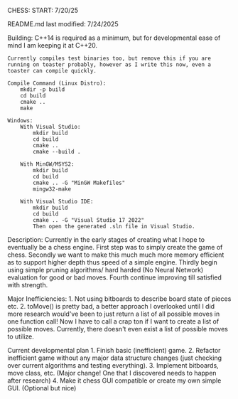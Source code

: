 CHESS:
START: 7/20/25

README.md last modified: 7/24/2025

Building:
    C++14 is required as a minimum, but for developmental ease of mind I am keeping it at C++20.

    Currently compiles test binaries too, but remove this if you are running on toaster probably, however as I write this now, even a toaster can compile quickly.

    Compile Command (Linux Distro):
        mkdir -p build
        cd build
        cmake ..
        make

    Windows:
        With Visual Studio:
            mkdir build
            cd build
            cmake ..
            cmake --build .

        With MinGW/MSYS2:
            mkdir build
            cd build
            cmake .. -G "MinGW Makefiles"
            mingw32-make

        With Visual Studio IDE:
            mkdir build
            cd build
            cmake .. -G "Visual Studio 17 2022"
            Then open the generated .sln file in Visual Studio.

Description:
    Currently in the early stages of creating what I hope to eventually be a chess engine.
    First step was to simply create the game of chess.
    Secondly we want to make this much much more memory efficient as to support higher depth thus speed of a simple engine.
    Thirdly begin using simple pruning algorithms/ hard harded (No Neural Network) evaluation for good or bad moves.
    Fourth continue improving till satisfied with strength.

Major Inefficiencies:
    1. Not using bitboards to describe board state of pieces etc.
    2. toMove() is pretty bad, a better approach I overlooked until I did more research would've been to just return a list of all possible moves in one function call! Now I have to call a crap ton if I want to create a list of possible moves. Currently, there doesn't even exist a list of possible moves to utilize.


Current developmental plan
    1. Finish basic (inefficient) game.
    2. Refactor inefficient game without any major data structure changes (just checking over current algorithms and testing everything).
    3. Implement bitboards, move class, etc. (Major change! One that I discovered needs to happen after research)
    4. Make it chess GUI compatible or create my own simple GUI. (Optional but nice)
    